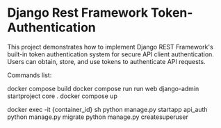 # Django Rest Framework Token-Authentication
This project demonstrates how to implement Django REST Framework's built-in token authentication system for secure API client authentication. Users can obtain, store, and use tokens to authenticate API requests.


Commands list:

docker compose build
docker compose run run web django-admin startproject core .
docker compose up

docker exec -it {container_id} sh
python manage.py startapp api_auth
python manage.py migrate
python manage.py createsuperuser
